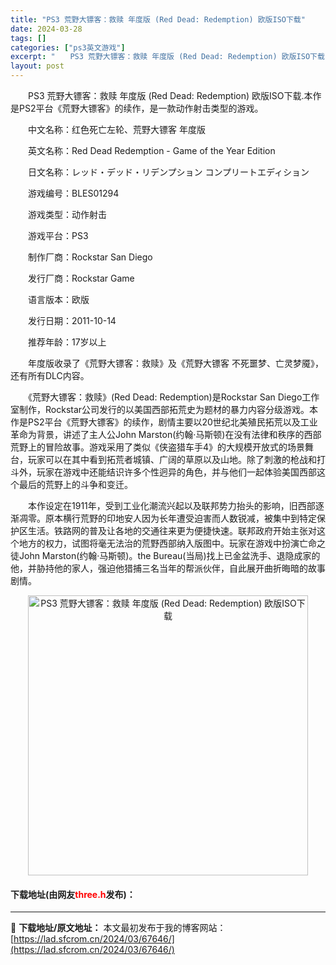 ```yaml
---
title: "PS3 荒野大镖客：救赎 年度版 (Red Dead: Redemption) 欧版ISO下载"
date: 2024-03-28
tags: []
categories: ["ps3英文游戏"]
excerpt: "　　PS3 荒野大镖客：救赎 年度版 (Red Dead: Redemption) 欧版ISO下载.本作是PS2平台《荒野大镖客》的续作，是一款动作射击类型的游戏。 　　中文名称：红色死亡左轮、荒野大镖客 年度版 　　英文名称：Red Dead Redemption - Game of the Ye&hellip;"
layout: post
---
```


 <p>　　PS3 荒野大镖客：救赎 年度版 (Red Dead: Redemption) 欧版ISO下载.本作是PS2平台《荒野大镖客》的续作，是一款动作射击类型的游戏。</p> <p>　　中文名称：红色死亡左轮、荒野大镖客 年度版</p> <p>　　英文名称：Red Dead Redemption - Game of the Year Edition</p> <p>　　日文名称：レッド・デッド・リデンプション コンプリートエディション</p> <p>　　游戏编号：BLES01294</p> <p>　　游戏类型：动作射击</p> <p>　　游戏平台：PS3</p> <p>　　制作厂商：Rockstar San Diego</p> <p>　　发行厂商：Rockstar Game</p> <p>　　语言版本：欧版</p> <p>　　发行日期：2011-10-14</p> <p>　　推荐年龄：17岁以上</p> <p>　　年度版收录了《荒野大镖客：救赎》及《荒野大镖客 不死噩梦、亡灵梦魇》，还有所有DLC内容。</p> <p>　　《荒野大镖客：救赎》(Red Dead: Redemption)是Rockstar San Diego工作室制作，Rockstar公司发行的以美国西部拓荒史为题材的暴力内容分级游戏。本作是PS2平台《荒野大镖客》的续作，剧情主要以20世纪北美殖民拓荒以及工业革命为背景，讲述了主人公John Marston(约翰&middot;马斯顿)在没有法律和秩序的西部荒野上的冒险故事。游戏采用了类似《侠盗猎车手4》的大规模开放式的场景舞台，玩家可以在其中看到拓荒者城镇、广阔的草原以及山地。除了刺激的枪战和打斗外，玩家在游戏中还能结识许多个性迥异的角色，并与他们一起体验美国西部这个最后的荒野上的斗争和变迁。</p> <p>　　本作设定在1911年，受到工业化潮流兴起以及联邦势力抬头的影响，旧西部逐渐凋零。原本横行荒野的印地安人因为长年遭受迫害而人数锐减，被集中到特定保护区生活。铁路网的普及让各地的交通往来更为便捷快速。联邦政府开始主张对这个地方的权力，试图将毫无法治的荒野西部纳入版图中。玩家在游戏中扮演亡命之徒John Marston(约翰&middot;马斯顿)。the Bureau(当局)找上已金盆洗手、退隐成家的他，并胁持他的家人，强迫他猎捕三名当年的帮派伙伴，自此展开曲折晦暗的故事剧情。</p> <p align="center"><img align="" border="0" src="https://lad.sfcrom.cn/wp-content/uploads/2024/03/20240328_66051d80583a1.jpg" width="448" alt="PS3 荒野大镖客：救赎 年度版 (Red Dead: Redemption) 欧版ISO下载" /></p> <p><h4>下载地址(由网友<font color="red">three.h</font>发布)：</h4></p> 

---
📖 **下载地址/原文地址：** 本文最初发布于我的博客网站：[https://lad.sfcrom.cn/2024/03/67646/](https://lad.sfcrom.cn/2024/03/67646/)

